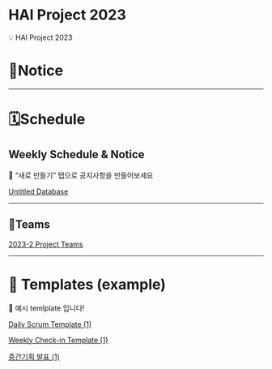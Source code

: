 # HAI Project 2023

<aside>
💡 HAI Project 2023

</aside>

# 📢Notice

---

# 🗓️Schedule

## Weekly Schedule & Notice

<aside>
📢 “새로 만들기” 탭으로 공지사항을 만들어보세요

</aside>

[Untitled Database](HAI%20Project%202023%203b27df79c0b14d5aa2b2e6a5b26a0f89/Untitled%20Database%2009366fe31c2c44419c91a56d1a39cc0c.csv)

---

## 👥Teams

[2023-2 Project Teams](HAI%20Project%202023%203b27df79c0b14d5aa2b2e6a5b26a0f89/2023-2%20Project%20Teams%20829bda47421041409ceb4de2c89212da.csv)

---

# 📑 Templates (example)

<aside>
🚧 예시 temlplate 입니다!

</aside>

[Daily Scrum Template (1)](HAI%20Project%202023%203b27df79c0b14d5aa2b2e6a5b26a0f89/Daily%20Scrum%20Template%20(1)%20c3e7cd4a34a1437a81823b7329b90b01.md)

[Weekly Check-in Template (1)](HAI%20Project%202023%203b27df79c0b14d5aa2b2e6a5b26a0f89/Weekly%20Check-in%20Template%20(1)%204a66f4c0855444a085a492d69cbeb95e.md)

[중간기획 발표 (1)](HAI%20Project%202023%203b27df79c0b14d5aa2b2e6a5b26a0f89/%E1%84%8C%E1%85%AE%E1%86%BC%E1%84%80%E1%85%A1%E1%86%AB%E1%84%80%E1%85%B5%E1%84%92%E1%85%AC%E1%86%A8%20%E1%84%87%E1%85%A1%E1%86%AF%E1%84%91%E1%85%AD%20(1)%20d69d4541c073481bb11b51e3215282a8.md)